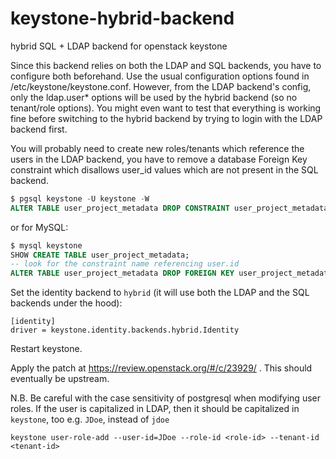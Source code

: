 keystone-hybrid-backend
=======================

hybrid SQL + LDAP backend for openstack keystone

Since this backend relies on both the LDAP and SQL backends, you have to configure both beforehand. Use the usual configuration options found in /etc/keystone/keystone.conf. However, from the LDAP backend's config, only the ldap.user* options will be used by the hybrid backend (so no tenant/role options). You might even want to test that everything is working fine before switching to the hybrid backend by trying to login with the LDAP backend first.


You will probably need to create new roles/tenants which reference the
users in the LDAP backend, you have to remove a database Foreign Key
constraint which disallows user_id values which are not present in the
SQL backend.

```SQL
$ pgsql keystone -U keystone -W
ALTER TABLE user_project_metadata DROP CONSTRAINT user_project_metadata_user_id_fkey;
```

or for MySQL:

```SQL
$ mysql keystone
SHOW CREATE TABLE user_project_metadata;
-- look for the constraint name referencing user.id
ALTER TABLE user_project_metadata DROP FOREIGN KEY user_project_metadata_ibfk_1;
```

Set the identity backend to `hybrid` (it will use both the LDAP and the SQL backends under the hood):

```
[identity]
driver = keystone.identity.backends.hybrid.Identity
```

Restart keystone.


Apply the patch at https://review.openstack.org/#/c/23929/ . This should eventually be upstream.


N.B. Be careful with the case sensitivity of postgresql when modifying
user roles. If the user is capitalized in LDAP, then it should be
capitalized in `keystone`, too e.g. `JDoe`, instead of `jdoe`

```
keystone user-role-add --user-id=JDoe --role-id <role-id> --tenant-id <tenant-id>
```
